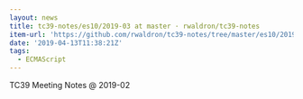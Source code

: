 ```yaml
---
layout: news
title: tc39-notes/es10/2019-03 at master · rwaldron/tc39-notes
item-url: 'https://github.com/rwaldron/tc39-notes/tree/master/es10/2019-03'
date: '2019-04-13T11:38:21Z'
tags:
  - ECMAScript
---
```

TC39 Meeting Notes @ 2019-02
